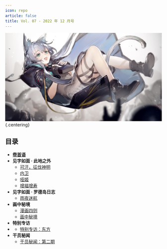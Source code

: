 ```yaml
---
icon: repo
article: false
title: Vol. 07 - 2022 年 12 月号
---
```


![](./res/cover.jpg) {.centering}

## 目录

- [**卷首语**](intro.html)
- **见字如面 · 此地之外**
  - [可汗，征伐神明](article1.html)
  - [内卫](article2.html)
  - [哑姬](article3.html)
  - [增福增寿](article5.html)
- **见字如面 · 罗德岛日志**
  - [雨夜迷航](article4.html)
- **画中秘境**
  - [漫画四则](comic1.html)
  - [画中秘境](paintings.html)
- **特别专访**
- - [特别专访：东方](interview.html)
- **干员秘闻**
  - [干员秘闻：第二期](ope_sec.html)

<ArticleAd />